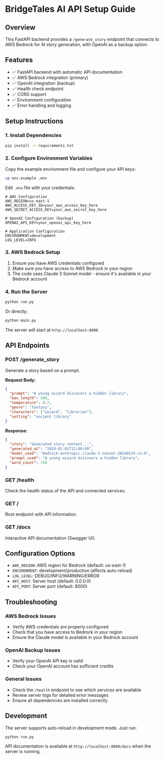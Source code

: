 # BridgeTales AI API Setup Guide

## Overview
This FastAPI backend provides a `/generate_story` endpoint that connects to AWS Bedrock for AI story generation, with OpenAI as a backup option.

## Features
- ✅ FastAPI backend with automatic API documentation
- ✅ AWS Bedrock integration (primary)
- ✅ OpenAI integration (backup)
- ✅ Health check endpoint
- ✅ CORS support
- ✅ Environment configuration
- ✅ Error handling and logging

## Setup Instructions

### 1. Install Dependencies
```bash
pip install -r requirements.txt
```

### 2. Configure Environment Variables
Copy the example environment file and configure your API keys:
```bash
cp env.example .env
```

Edit `.env` file with your credentials:
```env
# AWS Configuration
AWS_REGION=us-east-1
AWS_ACCESS_KEY_ID=your_aws_access_key_here
AWS_SECRET_ACCESS_KEY=your_aws_secret_key_here

# OpenAI Configuration (backup)
OPENAI_API_KEY=your_openai_api_key_here

# Application Configuration
ENVIRONMENT=development
LOG_LEVEL=INFO
```

### 3. AWS Bedrock Setup
1. Ensure you have AWS credentials configured
2. Make sure you have access to AWS Bedrock in your region
3. The code uses Claude 3 Sonnet model - ensure it's available in your Bedrock account

### 4. Run the Server
```bash
python run.py
```

Or directly:
```bash
python main.py
```

The server will start at `http://localhost:8000`

## API Endpoints

### POST /generate_story
Generate a story based on a prompt.

**Request Body:**
```json
{
  "prompt": "A young wizard discovers a hidden library",
  "max_length": 500,
  "temperature": 0.7,
  "genre": "fantasy",
  "characters": ["wizard", "librarian"],
  "setting": "ancient library"
}
```

**Response:**
```json
{
  "story": "Generated story content...",
  "generated_at": "2024-01-01T12:00:00",
  "model_used": "Bedrock-anthropic.claude-3-sonnet-20240229-v1:0",
  "prompt_used": "A young wizard discovers a hidden library",
  "word_count": 150
}
```

### GET /health
Check the health status of the API and connected services.

### GET /
Root endpoint with API information.

### GET /docs
Interactive API documentation (Swagger UI).

## Configuration Options

- `AWS_REGION`: AWS region for Bedrock (default: us-east-1)
- `ENVIRONMENT`: development/production (affects auto-reload)
- `LOG_LEVEL`: DEBUG/INFO/WARNING/ERROR
- `API_HOST`: Server host (default: 0.0.0.0)
- `API_PORT`: Server port (default: 8000)

## Troubleshooting

### AWS Bedrock Issues
- Verify AWS credentials are properly configured
- Check that you have access to Bedrock in your region
- Ensure the Claude model is available in your Bedrock account

### OpenAI Backup Issues
- Verify your OpenAI API key is valid
- Check your OpenAI account has sufficient credits

### General Issues
- Check the `/health` endpoint to see which services are available
- Review server logs for detailed error messages
- Ensure all dependencies are installed correctly

## Development

The server supports auto-reload in development mode. Just run:
```bash
python run.py
```

API documentation is available at `http://localhost:8000/docs` when the server is running.
